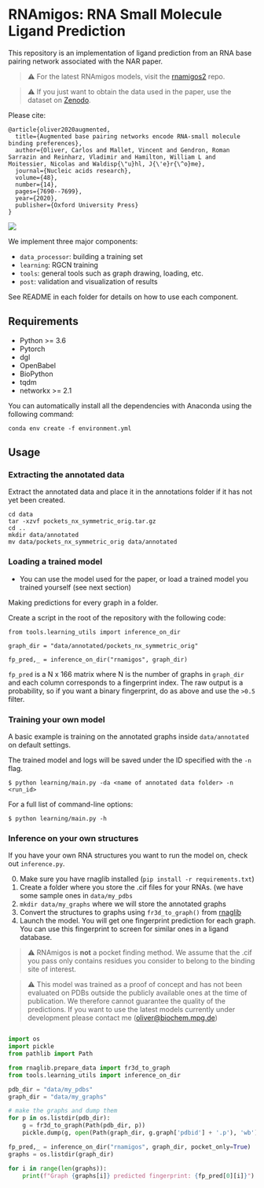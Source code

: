 # RNAmigos: RNA Small Molecule Ligand Prediction

This repository is an implementation of ligand prediction from an RNA base pairing network associated with the NAR paper.

> :warning: For the latest RNAmigos models, visit the [rnamigos2](https://github.com/cgoliver/rnamigos2) repo.

> :warning: If you just want to obtain the data used in the paper, use the dataset on [Zenodo](https://zenodo.org/record/8338267).

Please cite:

```
@article{oliver2020augmented,
  title={Augmented base pairing networks encode RNA-small molecule binding preferences},
  author={Oliver, Carlos and Mallet, Vincent and Gendron, Roman Sarrazin and Reinharz, Vladimir and Hamilton, William L and Moitessier, Nicolas and Waldisp{\"u}hl, J{\'e}r{\^o}me},
  journal={Nucleic acids research},
  volume={48},
  number={14},
  pages={7690--7699},
  year={2020},
  publisher={Oxford University Press}
}
```


![](images/rnamigos.png)

We implement three major components:

* `data_processor`: building a training set
* `learning`: RGCN training
* `tools`: general tools such as graph drawing, loading, etc.
* `post`: validation and visualization of results 

See README in each folder for details on how to use each component.

## Requirements

* Python >= 3.6
* Pytorch
* dgl
* OpenBabel
* BioPython
* tqdm
* networkx >= 2.1


You can automatically install all the dependencies with Anaconda using the following command:

```
conda env create -f environment.yml
```

## Usage

### Extracting the annotated data

Extract the annotated data and place it in the annotations folder if it has not yet been created.

```
cd data
tar -xzvf pockets_nx_symmetric_orig.tar.gz
cd ..
mkdir data/annotated
mv data/pockets_nx_symmetric_orig data/annotated
```

### Loading a trained model 


* You can use the model used for the paper, or load a trained model you trained yourself (see next section)

Making predictions for every graph in a folder.

Create a script in the root of the repository with the following code:

```
from tools.learning_utils import inference_on_dir

graph_dir = "data/annotated/pockets_nx_symmetric_orig"

fp_pred,_ = inference_on_dir("rnamigos", graph_dir)
```

`fp_pred` is a N x 166 matrix where N is the number of graphs in `graph_dir` and each column corresponds to a fingerprint index.
The raw output is a probability, so if you want a binary fingerprint, do as above and use the `>0.5` filter. 

### Training your own model

A basic example is training on the annotated graphs inside `data/annotated` on default settings.

The trained model and logs will be saved under the ID specified with the `-n` flag.

```
$ python learning/main.py -da <name of annotated data folder> -n <run_id>
```

For a full list of command-line options:

```
$ python learning/main.py -h
```


### Inference on your own structures

If you have your own RNA structures you want to run the model on, check out `inference.py`.

0. Make sure you have rnaglib installed (`pip install -r requirements.txt`)
1. Create a folder where you store the .cif files for your RNAs. (we have some sample ones in `data/my_pdbs`
2. `mkdir data/my_graphs` where we will store the annotated graphs
3. Convert the structures to graphs using `fr3d_to_graph()` from [rnaglib](https://rnaglib.readthedocs.io)
4. Launch the model. You will get one fingerprint prediction for each graph. You can use this fingerprint to screen for similar ones in a ligand database.

> :warning: RNAmigos is **not** a pocket finding method. We assume that the .cif you pass only contains residues you consider to belong to the binding site of interest.

> :warning: This model was trained as a proof of concept and has not been evaluated on PDBs outside the publicly available ones at the time of publication. We therefore cannot guarantee the quality of the predictions. If you want to use the latest models currently under development please contact me (oliver@biochem.mpg.de)

```python

import os
import pickle
from pathlib import Path

from rnaglib.prepare_data import fr3d_to_graph
from tools.learning_utils import inference_on_dir

pdb_dir = "data/my_pdbs"
graph_dir = "data/my_graphs"

# make the graphs and dump them
for p in os.listdir(pdb_dir):
    g = fr3d_to_graph(Path(pdb_dir, p))
    pickle.dump(g, open(Path(graph_dir, g.graph['pdbid'] + '.p'), 'wb'))

fp_pred,_ = inference_on_dir("rnamigos", graph_dir, pocket_only=True)
graphs = os.listdir(graph_dir)

for i in range(len(graphs)):
    print(f"Graph {graphs[i]} predicted fingerprint: {fp_pred[0][i]}")

```
